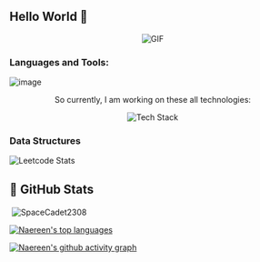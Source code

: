 ## Hello World 👋


<p align="center">
<img align="middle" alt="GIF" src="https://camo.githubusercontent.com/dd9b4a35c79a57583ccfc38c3512469e375ebae578f7a90aa020f57748a81dfc/68747470733a2f2f6d69722d73332d63646e2d63662e626568616e63652e6e65742f70726f6a6563745f6d6f64756c65732f68642f3232383733353133373131393831312e363230353437323462616630622e676966" />
</p>

<h3 align="left">Languages and Tools:</h3>
<p align="center">
 
![image](https://user-images.githubusercontent.com/61057666/169029838-74df663d-2e62-4d77-bdff-b43f7d63f00f.png)

</p>
<p align="center">So currently, I am working on these all technologies: </p>
<p align="center"> <img src="https://skillicons.dev/icons?i=c,cpp,java,python,html,css,js,react,express,nodejs,tailwind,mongodb,mysql,git" alt="Tech Stack" /> </p>

<h3 align="left"> Data Structures </h3>

<!--[![GitHub Streak](https://github-readme-streak-stats.herokuapp.com?user=SpaceCaset2308&theme=dark&hide_border=true&border_radius=6&date_format=j%20M%5B%20Y%5D&card_width=500)](https://git.io/streak-stats)
-->

![Leetcode Stats](https://leetcard.jacoblin.cool/Aryan2308?theme=dark&font=Noto%20Serif%20Georgian&ext=heatmap)


## 👀 GitHub Stats
<p>&nbsp;<img align="center" src="https://github-readme-stats.vercel.app/api?username=SpaceCadet2308&show_icons=true&locale=en&theme=dark&hide_border=false" alt="SpaceCadet2308" /></p>

[![Naereen's top languages](https://github-readme-stats.vercel.app/api/top-langs/?username=SpaceCadet2308&theme=blue-green)](https://github.com/anuraghazra/github-readme-stats)

[![Naereen's github activity graph](https://github-readme-activity-graph.vercel.app/graph?username=SpaceCadet2308&bg_color=0d0e12&color=1c81ce&line=0f1129&point=079ae4&area=true&hide_border=true)](https://github.com/ashutosh00710/github-readme-activity-graph)

<!-- [![Ask Me Anything !](https://img.shields.io/badge/Ask%20me-anything-1abc9c.svg)](https://GitHub.com/SpaceCadet2308/ama)
<!--
**SpaceCadet2308/SpaceCadet2308** is a ✨ _special_ ✨ repository because its `README.md` (this file) appears on your GitHub profile.

Here are some ideas to get you started:

- 🔭 I’m currently working on ...
- 🌱 I’m currently learning ...
- 👯 I’m looking to collaborate on ...
- 🤔 I’m looking for help with ...
- 💬 Ask me about ...
- 📫 How to reach me: ...
- 😄 Pronouns: ...
- ⚡ Fun fact: ...
-->
